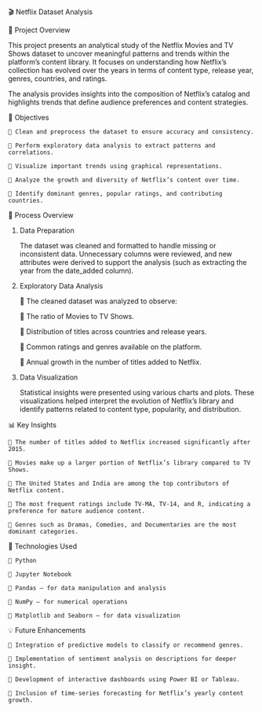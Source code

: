 🎬 Netflix Dataset Analysis

📘 Project Overview

This project presents an analytical study of the Netflix Movies and TV Shows dataset to uncover meaningful patterns and trends within the platform’s content library. It focuses on understanding how Netflix’s collection has evolved over the years in terms of content type, release year, genres, countries, and ratings.

The analysis provides insights into the composition of Netflix’s catalog and highlights trends that define audience preferences and content strategies.

🎯 Objectives

    🔹 Clean and preprocess the dataset to ensure accuracy and consistency.

    🔹 Perform exploratory data analysis to extract patterns and correlations.

    🔹 Visualize important trends using graphical representations.

    🔹 Analyze the growth and diversity of Netflix’s content over time.

    🔹 Identify dominant genres, popular ratings, and contributing countries.
    

🧠 Process Overview
1. Data Preparation

      The dataset was cleaned and formatted to handle missing or inconsistent data. Unnecessary columns were reviewed, and new attributes were derived to support the analysis (such as extracting the year from the date_added column).

2. Exploratory Data Analysis

   🔹 The cleaned dataset was analyzed to observe:

   🔹 The ratio of Movies to TV Shows.

   🔹 Distribution of titles across countries and release years.

   🔹 Common ratings and genres available on the platform.

   🔹 Annual growth in the number of titles added to Netflix.

3. Data Visualization

      Statistical insights were presented using various charts and plots. These visualizations helped interpret the evolution of Netflix’s library and identify patterns related to content type, popularity, and distribution.

📊 Key Insights

    🔹 The number of titles added to Netflix increased significantly after 2015.

    🔹 Movies make up a larger portion of Netflix’s library compared to TV Shows.

    🔹 The United States and India are among the top contributors of Netflix content.

    🔹 The most frequent ratings include TV-MA, TV-14, and R, indicating a preference for mature audience content.

    🔹 Genres such as Dramas, Comedies, and Documentaries are the most dominant categories.

🧰 Technologies Used

    🔹 Python 

    🔹 Jupyter Notebook

    🔹 Pandas – for data manipulation and analysis

    🔹 NumPy – for numerical operations

    🔹 Matplotlib and Seaborn – for data visualization

💡 Future Enhancements

    🔹 Integration of predictive models to classify or recommend genres.

    🔹 Implementation of sentiment analysis on descriptions for deeper insight.

    🔹 Development of interactive dashboards using Power BI or Tableau.

    🔹 Inclusion of time-series forecasting for Netflix’s yearly content growth.
